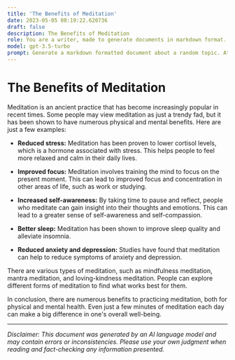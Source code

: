 ```yaml
---
title: 'The Benefits of Meditation'
date: 2023-05-05 08:19:22.620736
draft: false
description: The Benefits of Meditation
role: You are a writer, made to generate documents in markdown format. It is very important that all of the documents you generate are in valid markdown format.
model: gpt-3.5-turbo
prompt: Generate a markdown formatted document about a random topic. At the bottom, include a disclaimer explaining that the document was generated by you. The first line of the document should be the title. Make sure that the entire document is in proper markdown format, using a mix of various tags to make the document visually appealing.
---
```


# The Benefits of Meditation

Meditation is an ancient practice that has become increasingly popular in recent times. Some people may view meditation as just a trendy fad, but it has been shown to have numerous physical and mental benefits. Here are just a few examples:

- **Reduced stress:** Meditation has been proven to lower cortisol levels, which is a hormone associated with stress. This helps people to feel more relaxed and calm in their daily lives.

- **Improved focus:** Meditation involves training the mind to focus on the present moment. This can lead to improved focus and concentration in other areas of life, such as work or studying.

- **Increased self-awareness:** By taking time to pause and reflect, people who meditate can gain insight into their thoughts and emotions. This can lead to a greater sense of self-awareness and self-compassion.

- **Better sleep:** Meditation has been shown to improve sleep quality and alleviate insomnia.

- **Reduced anxiety and depression:** Studies have found that meditation can help to reduce symptoms of anxiety and depression.

There are various types of meditation, such as mindfulness meditation, mantra meditation, and loving-kindness meditation. People can explore different forms of meditation to find what works best for them.

In conclusion, there are numerous benefits to practicing meditation, both for physical and mental health. Even just a few minutes of meditation each day can make a big difference in one's overall well-being.

---

*Disclaimer: This document was generated by an AI language model and may contain errors or inconsistencies. Please use your own judgment when reading and fact-checking any information presented.*